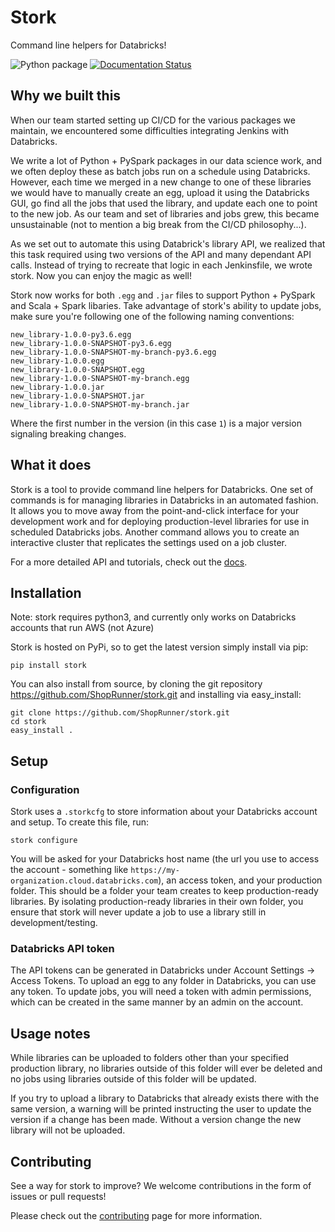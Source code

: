# Stork
Command line helpers for Databricks!

![Python package](https://github.com/ShopRunner/stork/workflows/Python%20package/badge.svg)
[![Documentation Status](https://readthedocs.org/projects/stork-library/badge/?version=latest)](https://stork-library.readthedocs.io/en/latest/?badge=latest)


## Why we built this

When our team started setting up CI/CD for the various packages we maintain, we encountered some difficulties integrating Jenkins with Databricks.

We write a lot of Python + PySpark packages in our data science work, and we often deploy these as batch jobs run on a schedule using Databricks. However, each time we merged in a new change to one of these libraries we would have to manually create an egg, upload it using the Databricks GUI, go find all the jobs that used the library, and update each one to point to the new job. As our team and set of libraries and jobs grew, this became unsustainable (not to mention a big break from the CI/CD philosophy...).

As we set out to automate this using Databrick's library API, we realized that this task required using two versions of the API and many dependant API calls. Instead of trying to recreate that logic in each Jenkinsfile, we wrote stork. Now you can enjoy the magic as well!

Stork now works for both `.egg` and `.jar` files to support Python + PySpark and Scala + Spark libaries.
Take advantage of stork's ability to update jobs, make sure you're following one of the following naming conventions:
```
new_library-1.0.0-py3.6.egg
new_library-1.0.0-SNAPSHOT-py3.6.egg
new_library-1.0.0-SNAPSHOT-my-branch-py3.6.egg
new_library-1.0.0.egg
new_library-1.0.0-SNAPSHOT.egg
new_library-1.0.0-SNAPSHOT-my-branch.egg
new_library-1.0.0.jar
new_library-1.0.0-SNAPSHOT.jar
new_library-1.0.0-SNAPSHOT-my-branch.jar
```
Where the first number in the version (in this case `1`) is a major version signaling breaking changes.

## What it does

Stork is a tool to provide command line helpers for Databricks. One set of commands is for 
managing libraries in Databricks in an automated fashion. It allows you to move away from the point-and-click interface for your development work and for deploying production-level libraries for use in scheduled Databricks jobs. Another command allows you to create an interactive cluster that replicates the settings used on a job cluster.

For a more detailed API and tutorials, check out the [docs](https://stork-library.readthedocs.io/en/latest/index.html).

## Installation

Note: stork requires python3, and currently only works on Databricks accounts that run AWS (not Azure)

Stork is hosted on PyPi, so to get the latest version simply install via pip:
```
pip install stork
```

You can also install from source, by cloning the git repository https://github.com/ShopRunner/stork.git and installing via easy_install:
```
git clone https://github.com/ShopRunner/stork.git
cd stork
easy_install .
```

## Setup

### Configuration

Stork uses a `.storkcfg` to store information about your Databricks account and setup. To create this file, run:
```
stork configure
```

You will be asked for your Databricks host name (the url you use to access the account - something like `https://my-organization.cloud.databricks.com`), an access token, and your production folder. This should be a folder your team creates to keep production-ready libraries. By isolating production-ready libraries in their own folder, you ensure that stork will never update a job to use a library still in development/testing.

### Databricks API token

The API tokens can be generated in Databricks under Account Settings -> Access Tokens. To upload an egg to any folder in Databricks, you can use any token. To update jobs, you will need a token with admin permissions, which can be created in the same manner by an admin on the account.

## Usage notes

While libraries can be uploaded to folders other than your specified production library, no libraries outside of this folder will ever be deleted and no jobs using libraries outside of this folder will be updated.

If you try to upload a library to Databricks that already exists there with the same version, a warning will be printed instructing the user to update the version if a change has been made. Without a version change the new library will not be uploaded.

## Contributing
See a way for stork to improve? We welcome contributions in the form of issues or pull requests!

Please check out the [contributing](https://stork-library.readthedocs.io/en/latest/contrib.html) page for more information.
